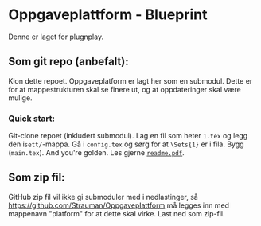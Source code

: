 # Oppgaveplattform - Blueprint
Denne er laget for plugnplay.
## Som git repo (anbefalt):
Klon dette repoet. Oppgaveplatform er lagt her som en submodul. Dette er for at mappestrukturen skal se finere ut, og at oppdateringer skal være mulige.

### Quick start:
Git-clone repoet (inkludert submodul). Lag en fil som heter `1.tex` og legg den i`sett/`-mappa. Gå i `config.tex` og sørg for at `\Sets{1}` er i fila. Bygg (`main.tex`). And you're golden. Les gjerne [`readme.pdf`](https://github.com/Strauman/OppgaveplattformShell/blob/master/readme.pdf).

## Som zip fil:
GitHub zip fil vil ikke gi submoduler med i nedlastinger, så https://github.com/Strauman/Oppgaveplattform må legges inn med mappenavn "platform" for at dette skal virke.
Last ned som zip-fil.
